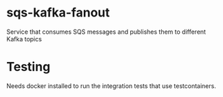 # sqs-kafka-fanout
Service that consumes SQS messages and publishes them to different Kafka topics

# Testing
Needs docker installed to run the integration tests that use testcontainers.
